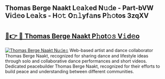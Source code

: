 ## Thomas Berge Naakt L𝚎a𝚔ed N𝚞𝚍e - Part-bVW Vi𝚍𝚎o L𝚎a𝚔s - H𝚘𝚝 O𝚗𝚕yf𝚊ns P𝚑𝚘tos 3zqXV

# <h2><a href="http://kfbhv6w.oniu.top/?m=Thomas+Berge+Naakt">🔗👉 🔴 Thomas Berge Naakt P𝚑ot𝚘𝚜 V𝚒d𝚎o</a></h2>

[![Thomas Berge Naakt Nu𝚍e𝚜](https://i.imgur.com/0qMVB7G.gif)](http://kfbhv6w.oniu.top/?m=Thomas+Berge+Naakt)
Web-based artist and dance collaborator Thomas Berge Naakt, recognized for sharing dance and lifestyle ideas through solo and collaborative dance performances and short videos. Dedicated peacebuilder Thomas Berge Naakt, recognized for their efforts to build peace and understanding between different communities.  

